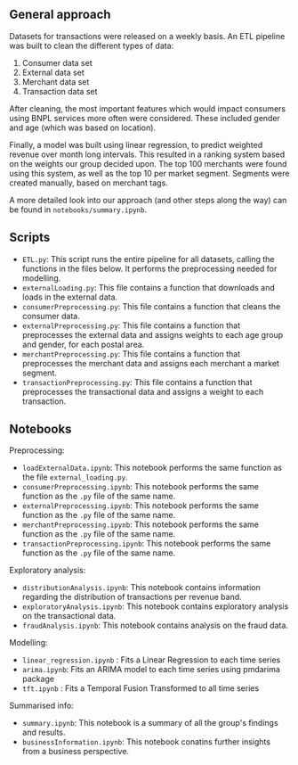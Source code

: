 ## General approach

Datasets for transactions were released on a weekly basis. An ETL pipeline was built to clean the different types of data:

1. Consumer data set
2. External data set
3. Merchant data set
4. Transaction data set

After cleaning, the most important features which would impact consumers using BNPL services more often were considered. These included gender and age (which was based on location). 

Finally, a model was built using linear regression, to predict weighted revenue over month long intervals. This resulted in a ranking system based on the weights our group decided upon. The top 100 merchants were found using this system, as well as the top 10 per market segment. Segments were created manually, based on merchant tags.

A more detailed look into our approach (and other steps along the way) can be found in `notebooks/summary.ipynb`.

## Scripts

- `ETL.py`: This script runs the entire pipeline for all datasets, calling the functions in the files below. It performs the preprocessing needed for modelling.
- `externalLoading.py`: This file contains a function that downloads and loads in the external data.
- `consumerPreprocessing.py`: This file contains a function that cleans the consumer data.
- `externalPreprocessing.py`: This file contains a function that preprocesses the external data and assigns weights to each age group and gender, for each postal area.
- `merchantPreprocessing.py`: This file contains a function that preprocesses the merchant data and assigns each merchant a market segment.
- `transactionPreprocessing.py`: This file contains a function that preprocesses the transactional data and assigns a weight to each transaction.

## Notebooks 

Preprocessing:
- `loadExternalData.ipynb`: This notebook performs the same function as the file `external_loading.py`.
- `consumerPreprocessing.ipynb`: This notebook performs the same function as the `.py` file of the same name.
- `externalPreprocessing.ipynb`: This notebook performs the same function as the `.py` file of the same name.
- `merchantPreprocessing.ipynb`: This notebook performs the same function as the `.py` file of the same name.
- `transactionPreprocessing.ipynb`: This notebook performs the same function as the `.py` file of the same name.

Exploratory analysis:
- `distributionAnalysis.ipynb`: This notebook contains information regarding the distribution of transactions per revenue band.
- `exploratoryAnalysis.ipynb`: This notebook contains exploratory analysis on the transactional data.
- `fraudAnalysis.ipynb`: This notebook contains analysis on the fraud data.

Modelling:
- `linear_regression.ipynb` : Fits a Linear Regression to each time series 
- `arima.ipynb`: Fits an ARIMA model to each time series using pmdarima package
- `tft.ipynb` : Fits a Temporal Fusion Transformed to all time series

Summarised info:
- `summary.ipynb`: This notebook is a summary of all the group's findings and results.
- `businessInformation.ipynb`: This notebook conatins further insights from a business perspective.

